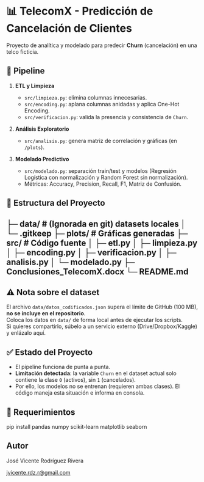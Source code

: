 # 📊 TelecomX - Predicción de Cancelación de Clientes

Proyecto de analítica y modelado para predecir **Churn** (cancelación) en una telco ficticia.

## 🚀 Pipeline

1. **ETL y Limpieza**
   - `src/limpieza.py`: elimina columnas innecesarias.
   - `src/encoding.py`: aplana columnas anidadas y aplica One-Hot Encoding.
   - `src/verificacion.py`: valida la presencia y consistencia de `Churn`.

2. **Análisis Exploratorio**
   - `src/analisis.py`: genera matriz de correlación y gráficas (en `/plots`).

3. **Modelado Predictivo**
   - `src/modelado.py`: separación train/test y modelos (Regresión Logística con normalización y Random Forest sin normalización).
   - Métricas: Accuracy, Precision, Recall, F1, Matriz de Confusión.

## 📁 Estructura del Proyecto

├─ data/ # (Ignorada en git) datasets locales
│ └─ .gitkeep
├─ plots/ # Gráficas generadas
├─ src/ # Código fuente
│ ├─ etl.py
│ ├─ limpieza.py
│ ├─ encoding.py
│ ├─ verificacion.py
│ ├─ analisis.py
│ └─ modelado.py
├─ Conclusiones_TelecomX.docx
└─ README.md
---


## ⚠️ Nota sobre el dataset

El archivo `data/datos_codificados.json` supera el límite de GitHub (100 MB), **no se incluye en el repositorio**.  
Coloca los datos en `data/` de forma local antes de ejecutar los scripts.  
Si quieres compartirlo, súbelo a un servicio externo (Drive/Dropbox/Kaggle) y enlázalo aquí.

## ✅ Estado del Proyecto

- El pipeline funciona de punta a punta.
- **Limitación detectada**: la variable `Churn` en el dataset actual solo contiene la clase `0` (activos), sin `1` (cancelados).
- Por ello, los modelos no se entrenan (requieren ambas clases). El código maneja esta situación e informa en consola.

## 🔧 Requerimientos

pip install pandas numpy scikit-learn matplotlib seaborn

## Autor
José Vicente Rodríguez Rivera

jvicente.rdz.r@gmail.com